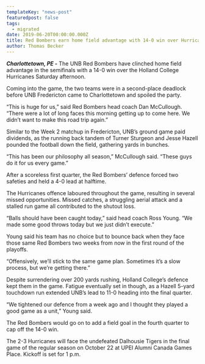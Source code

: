 ```yaml
---
templateKey: "news-post"
featuredpost: false
tags:
  - migrated
date: 2019-06-20T00:00:00.000Z
title: Red Bombers earn home field advantage with 14-0 win over Hurricanes
author: Thomas Becker
---
```


***Charlottetown, PE -*** The UNB Red Bombers have clinched home field advantage in the semifinals with a 14-0 win over the Holland College Hurricanes Saturday afternoon.

Coming into the game, the two teams were in a second-place deadlock before UNB Fredericton came to Charlottetown and spoiled the party.

“This is huge for us,” said Red Bombers head coach Dan McCullough. “There were a lot of long faces this morning getting up to come here. We didn’t want to make this road trip again.”

Similar to the Week 2 matchup in Fredericton, UNB’s ground game paid dividends, as the running back tandem of Turner Sturgeon and Jesse Hazell pounded the football down the field, gathering yards in bunches.

“This has been our philosophy all season,” McCullough said. “These guys do it for us every game.”

After a scoreless first quarter, the Red Bombers’ defence forced two safeties and held a 4-0 lead at halftime.

The Hurricanes offence laboured throughout the game, resulting in several missed opportunities. Missed catches, a struggling aerial attack and a stalled run game all contributed to the shutout loss.

“Balls should have been caught today,” said head coach Ross Young. “We made some good throws today but we just didn’t execute.”

Young said his team has no choice but to bounce back when they face those same Red Bombers two weeks from now in the first round of the playoffs.

“Offensively, we’ll stick to the same game plan. Sometimes it’s a slow process, but we’re getting there.”

Despite surrendering over 200 yards rushing, Holland College’s defence kept them in the game. Fatigue eventually set in though, as a Hazell 5-yard touchdown run extended UNB’s lead to 11-0 heading into the final quarter.

“We tightened our defence from a week ago and I thought they played a good game as a unit,” Young said.

The Red Bombers would go on to add a field goal in the fourth quarter to cap off the 14-0 win.

The 2-3 Hurricanes will face the undefeated Dalhousie Tigers in the final game of the regular season on October 22 at UPEI Alumni Canada Games Place. Kickoff is set for 1 p.m.

